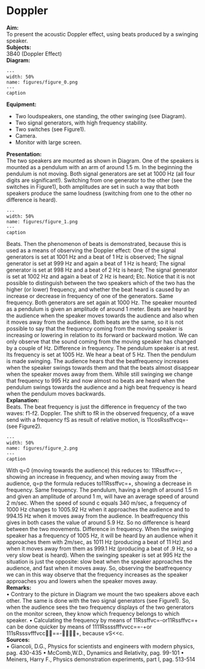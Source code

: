 # Doppler 
    
<b> Aim: </b>  
 To present the acoustic Doppler effect, using beats produced by a swinging speaker.    
<b> Subjects: </b>  
 3B40 (Doppler Effect)   
<b> Diagram: </b>  
   
```{figure} figures/figure_0.png  
---  
width: 50%  
name: figures/figure_0.png  
---  
caption  
``` 
      
<b> Equipment: </b>  
 
 *  Two loudspeakers, one standing, the other swinging (see Diagram). 
 *  Two signal generators, with high frequency stability. 
 *  Two switches (see Figure1). 
 *  Camera. 
 *  Monitor with large screen.
     
<b> Presentation: </b>  
 The two speakers are mounted as shown in Diagram. One of the speakers is mounted as a pendulum with an arm of around 1.5 m. In the beginning the pendulum is not moving. Both signal generators are set at 1000 Hz (all four digits are significant!). Switching from one generator to the other (see the switches in Figure1), both amplitudes are set in such a way that both speakers produce the same loudness (switching from one to the other no difference is heard).    
```{figure} figures/figure_1.png  
---  
width: 50%  
name: figures/figure_1.png  
---  
caption  
``` 
 Beats. Then the phenomenon of beats is demonstrated, because this is used as a means of observing the Doppler effect:  One of the signal generators is set at 1001 Hz and a beat of 1 Hz is observed; The signal generator is set at 999 Hz and again a beat of 1 Hz is heard; The signal generator is set at 998 Hz and a beat of 2 Hz is heard; The signal generator is set at 1002 Hz and again a beat of 2 Hz is heard; Etc. Notice that it is not possible to distinguish between the two speakers which of the two has the higher (or lower) frequency, and whether the beat heard is caused by an increase or decrease in frequency of one of the generators. Same frequency. Both generators are set again at 1000 Hz. The speaker mounted as a pendulum is given an amplitude of around 1 meter. Beats are heard by the audience when the speaker moves towards the audience and also when it moves away from the audience. Both beats are the same, so it is not possible to say that the frequency coming from the moving speaker is increasing or lowering in relation to its forward or backward motion. We can only observe that the sound coming from the moving speaker has changed by a couple of Hz. Difference in frequency. The pendulum speaker is at rest. Its frequency is set at 1005 Hz. We hear a beat of 5 Hz. Then the pendulum is made swinging. The audience hears that the beatfrequency increases when the speaker swings towards them and that the beats almost disappear when the speaker moves away from them. While still swinging we change that frequency to 995 Hz and now almost no beats are heard when the pendulum swings towards the audience and a high beat frequency is heard when the pendulum moves backwards.      
<b> Explanation: </b>  
 Beats. The beat frequency is just the difference in frequency of the two waves: f1-f2. Doppler. The shift to fR in the observed frequency, of a wave send with a frequency fS as result of relative motion, is 11cosRssffvcq=- (see Figure2).     
```{figure} figures/figure_2.png  
---  
width: 50%  
name: figures/figure_2.png  
---  
caption  
``` 
 With q=0 (moving towards the audience) this reduces to: 11Rssffvc=-, showing an increase in frequency, and when moving away from the audience, q=p the formula reduces to11Rssffvc=+, showing a decrease in frequency. Same frequency. The pendulum, having a length of around 1.5 m and given an amplitude of around 1 m, will have an average speed of around 2 m/sec. When the speed of sound c equals 340 m/sec, a frequency of 1000 Hz changes to 1005.92 Hz when it approaches the audience and to 994.15 Hz when it moves away from the audience. In beatfrequency this gives in both cases the value of around 5.9 Hz. So no difference is heard between the two movements. Difference in frequency. When the swinging speaker has a frequency of 1005 Hz, it will be heard by an audience when it approaches them with 2m/sec, as 1011 Hz (producing a beat of 11 Hz) and when it moves away from them as 999.1 Hz (producing a beat of .9 Hz, so a very slow beat is heard). When the swinging speaker is set at 995 Hz the situation is just the opposite: slow beat when the speaker approaches the audience, and fast when it moves away. So, observing the beatfrequency we can in this way observe that the frequency increases as the speaker approaches you and lowers when the speaker moves away.    
<b> Remarks: </b>  
 • Contrary to the picture in Diagram we mount the two speakers above each other. The same is done with the two signal generators (see Figure1). So, when the audience sees the two frequency displays of the two generators on the monitor screen, they know which frequency belongs to which speaker.    • Calculating the frequency by means of 11Rssffvc=-or11Rssffvc=+ can be done quicker by means of 1111Rssssfffvvcc==-+or 111sRsssvfffvcc==-+, because vS<<c.   
<b> Sources: </b>  
 • Giancoli, D.G., Physics for scientists and engineers with modern physics, pag. 430-435 • McComb,W.D., Dynamics and Relativity, pag. 99-101 • Meiners, Harry F., Physics demonstration experiments, part I, pag. 513-514  